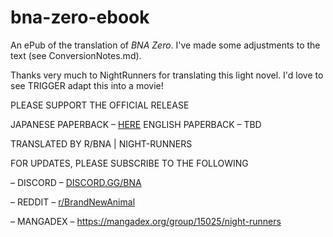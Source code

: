 # bna-zero-ebook

An ePub of the translation of *BNA Zero*. I've made some adjustments to the text (see ConversionNotes.md).

Thanks very much to NightRunners for translating this light novel. I'd love to see TRIGGER adapt this into a movie!

<div class="center">
PLEASE SUPPORT THE OFFICIAL RELEASE

JAPANESE PAPERBACK – <a href="https://www.amazon.com/dp/4086313642">HERE</a>
ENGLISH PAPERBACK – TBD

TRANSLATED BY R/BNA | NIGHT-RUNNERS

FOR UPDATES, PLEASE SUBSCRIBE TO THE FOLLOWING

– DISCORD –
<a href="https://discord.gg/bna">DISCORD.GG/BNA</a>

– REDDIT –
<a href="https://reddit.com/r/BrandNewAnimal">r/BrandNewAnimal</a>
	
– MANGADEX –
<a href="https://mangadex.org/group/15025/night-runners">https://mangadex.org/group/15025/night-runners</a>